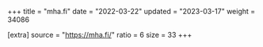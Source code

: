 +++
title = "mha.fi"
date = "2022-03-22"
updated = "2023-03-17"
weight = 34086

[extra]
source = "https://mha.fi/"
ratio = 6
size = 33
+++
